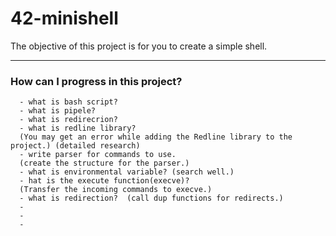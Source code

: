 # 42-minishell
The objective of this project is for you to create a simple shell.

---------------------------------------------------

### How can I progress in this project? ###
```
  - what is bash script?
  - what is pipele?
  - what is redirecrion?
  - what is redline library?
  (You may get an error while adding the Redline library to the project.) (detailed research)
  - write parser for commands to use.
  (create the structure for the parser.)
  - what is environmental variable? (search well.)
  - hat is the execute function(execve)? 
  (Transfer the incoming commands to execve.)
  - what is redirection?  (call dup functions for redirects.)
  - 
  -
  -
  
```
